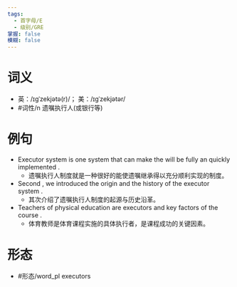 ```yaml
---
tags:
  - 首字母/E
  - 级别/GRE
掌握: false
模糊: false
---
```

# 词义
- 英：/ɪɡˈzekjətə(r)/； 美：/ɪɡˈzekjətər/
- #词性/n  遗嘱执行人(或银行等)
# 例句
- Executor system is one system that can make the will be fully an quickly implemented .
	- 遗嘱执行人制度就是一种很好的能使遗嘱继承得以充分顺利实现的制度。
- Second , we introduced the origin and the history of the executor system .
	- 其次介绍了遗嘱执行人制度的起源与历史沿革。
- Teachers of physical education are executors and key factors of the course .
	- 体育教师是体育课程实施的具体执行者，是课程成功的关键因素。
# 形态
- #形态/word_pl executors
